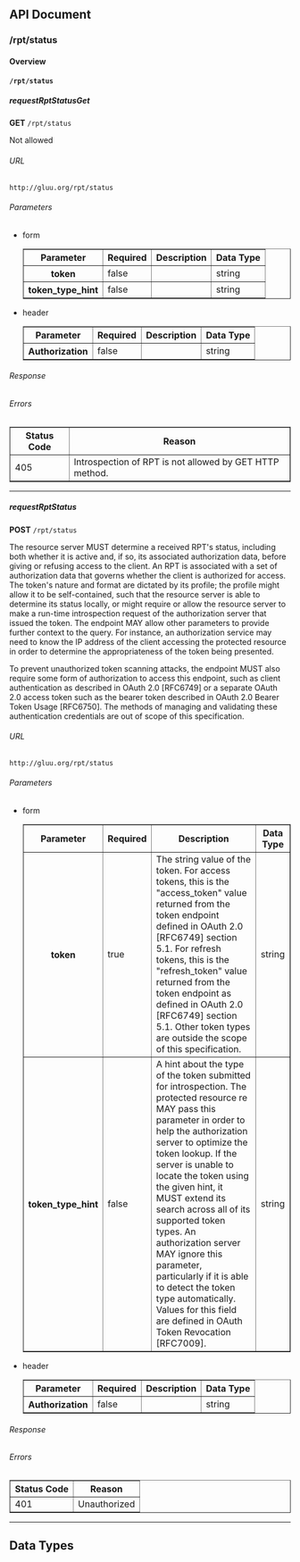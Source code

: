 ## API Document

### /rpt/status

#### Overview


#### `/rpt/status`
##### requestRptStatusGet
**GET** `/rpt/status`

Not allowed


###### URL
    http://gluu.org/rpt/status
###### Parameters
- form

    <table border="1">
        <tr>
            <th>Parameter</th>
            <th>Required</th>
            <th>Description</th>
            <th>Data Type</th>
        </tr>
        <tr>
            <th>token</th>
            <td>false</td>
            <td></td>
            <td>string</td>
        </tr>
        <tr>
            <th>token_type_hint</th>
            <td>false</td>
            <td></td>
            <td>string</td>
        </tr>
    </table>
- header

    <table border="1">
        <tr>
            <th>Parameter</th>
            <th>Required</th>
            <th>Description</th>
            <th>Data Type</th>
        </tr>
        <tr>
            <th>Authorization</th>
            <td>false</td>
            <td></td>
            <td>string</td>
        </tr>
    </table>

###### Response
[](#)


###### Errors
<table border="1">
    <tr>
        <th>Status Code</th>
        <th>Reason</th>
    </tr>
        <tr>
            <td>405</td>
            <td>Introspection of RPT is not allowed by GET HTTP method.</td>
        </tr>
</table>


- - -
##### requestRptStatus
**POST** `/rpt/status`

The resource server MUST determine a received RPT&#39;s status, including both whether it is active and, if so, its associated authorization data, before giving or refusing access to the client. An RPT is associated with a set of authorization data that governs whether the client is authorized for access. The token&#39;s nature and format are dictated by its profile; the profile might allow it to be self-contained, such that the resource server is able to determine its status locally, or might require or allow the resource server to make a run-time introspection request of the authorization server that issued the token.
The endpoint MAY allow other parameters to provide further context to
   the query.  For instance, an authorization service may need to know
   the IP address of the client accessing the protected resource in
   order to determine the appropriateness of the token being presented.

   To prevent unauthorized token scanning attacks, the endpoint MUST
   also require some form of authorization to access this endpoint, such
   as client authentication as described in OAuth 2.0 [RFC6749] or a
   separate OAuth 2.0 access token such as the bearer token described in
   OAuth 2.0 Bearer Token Usage [RFC6750].  The methods of managing and
   validating these authentication credentials are out of scope of this
   specification.


###### URL
    http://gluu.org/rpt/status
###### Parameters
- form

    <table border="1">
        <tr>
            <th>Parameter</th>
            <th>Required</th>
            <th>Description</th>
            <th>Data Type</th>
        </tr>
        <tr>
            <th>token</th>
            <td>true</td>
            <td>The string value of the token.  For access tokens,&#10;      this is the &quot;access_token&quot; value returned from the token endpoint&#10;      defined in OAuth 2.0 [RFC6749] section 5.1.  For refresh tokens,&#10;      this is the &quot;refresh_token&quot; value returned from the token endpoint&#10;      as defined in OAuth 2.0 [RFC6749] section 5.1.  Other token types&#10;      are outside the scope of this specification.</td>
            <td>string</td>
        </tr>
        <tr>
            <th>token_type_hint</th>
            <td>false</td>
            <td>A hint about the type of the token&#10;      submitted for introspection.  The protected resource re MAY pass&#10;      this parameter in order to help the authorization server to&#10;      optimize the token lookup.  If the server is unable to locate the&#10;      token using the given hint, it MUST extend its search across all&#10;      of its supported token types.  An authorization server MAY ignore&#10;      this parameter, particularly if it is able to detect the token&#10;      type automatically.  Values for this field are defined in OAuth&#10;      Token Revocation [RFC7009].</td>
            <td>string</td>
        </tr>
    </table>
- header

    <table border="1">
        <tr>
            <th>Parameter</th>
            <th>Required</th>
            <th>Description</th>
            <th>Data Type</th>
        </tr>
        <tr>
            <th>Authorization</th>
            <td>false</td>
            <td></td>
            <td>string</td>
        </tr>
    </table>

###### Response
[](#)


###### Errors
<table border="1">
    <tr>
        <th>Status Code</th>
        <th>Reason</th>
    </tr>
        <tr>
            <td>401</td>
            <td>Unauthorized</td>
        </tr>
</table>


- - -

## Data Types
